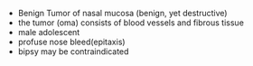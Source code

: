 - Benign Tumor of nasal mucosa (benign, yet destructive)
- the tumor (oma) consists of blood vessels and fibrous tissue
- male adolescent
- profuse nose bleed(epitaxis)
- bipsy may be contraindicated
